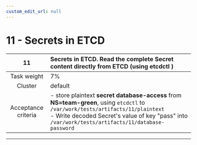 ```yaml
---
custom_edit_url: null
---
```


# 11 - Secrets in ETCD

|       **11**        | **Secrets in ETCD**. Read the complete Secret content directly from ETCD (using etcdctl )                                                                                                                                                    |
| :-----------------: | :------------------------------------------------------------------------------------------------------------------------------------------------------------------------------------------------------------------------------------------- |
|     Task weight     | 7%                                                                                                                                                                                                                                           |
|       Cluster       | default                                                                                                                                                                                                                                      |
| Acceptance criteria | - store  plaintext **secret database-access** from **NS=team-green**, using `etcdctl` to  `/var/work/tests/artifacts/11/plaintext`  <br/>-  Write decoded Secret's value of key "pass" into `/var/work/tests/artifacts/11/database-password` |
---
